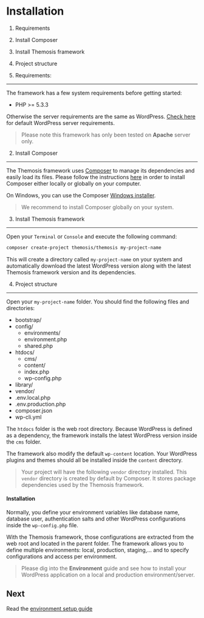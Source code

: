 Installation
============

1. Requirements
2. Install Composer
3. Install Themosis framework
4. Project structure

1. Requirements:
----------------

The framework has a few system requirements before getting started:

- PHP >= 5.3.3

Otherwise the server requirements are the same as WordPress. [Check here](http://wordpress.org/about/requirements/) for default WordPress server requirements.

> Please note this framework has only been tested on **Apache** server only.

2. Install Composer
-------------------

The Themosis framework uses [Composer](https://getcomposer.org/) to manage its dependencies and easily load its files. Please follow the instructions [here](https://getcomposer.org/doc/00-intro.md) in order to install Composer either locally or globally on your computer.

On Windows, you can use the Composer [Windows installer](https://getcomposer.org/Composer-Setup.exe).

> We recommend to install Composer globally on your system.

3. Install Themosis framework
-----------------------------

Open your `Terminal` or `Console` and execute the following command:

```bash
composer create-project themosis/themosis my-project-name
```

This will create a directory called `my-project-name` on your system and automatically download the latest WordPress version along with the latest Themosis framework version and its dependencies.

4. Project structure
--------------------

Open your `my-project-name` folder. You should find the following files and directories:

- bootstrap/
- config/
	- environments/
	- environment.php
	- shared.php
- htdocs/
	- cms/
	- content/
	- index.php
	- wp-config.php
- library/
- vendor/
- .env.local.php
- .env.production.php
- composer.json
- wp-cli.yml

The `htdocs` folder is the web root directory. Because WordPress is defined as a dependency, the framework installs the latest WordPress version inside the `cms` folder.

The framework also modify the default `wp-content` location. Your WordPress plugins and themes should all be installed inside the `content` directory.

> Your project will have the following `vendor` directory installed. This `vendor` directory is created by default by Composer. It stores package dependencies used by the Themosis framework.

#### Installation

Normally, you define your environment variables like database name, database user, authentication salts and other WordPress configurations inside the `wp-config.php` file.

With the Themosis framework, those configurations are extracted from the web root and located in the parent folder. The framework allows you to define multiple environments: local, production, staging,... and to specify configurations and access per environment.

> Please dig into the **Environment** guide and see how to install your WordPress application on a local and production environment/server.

Next
----
Read the [environment setup guide](https://github.com/themosis/documentation/blob/master/environment.md)